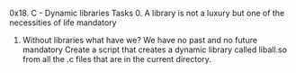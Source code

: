 0x18. C - Dynamic libraries
Tasks
0. A library is not a luxury but one of the necessities of life
mandatory

1. Without libraries what have we? We have no past and no future
mandatory
Create a script that creates a dynamic library called liball.so from all the .c files that are in the current directory.


